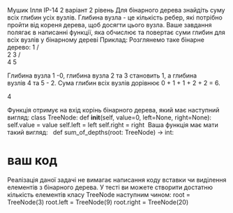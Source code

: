 Мушик Ілля ІР-14
2 варіант 2 рівень
Для бінарного дерева знайдіть суму всіх глибин усіх вузлів. Глибина вузла - це кількість
ребер, які потрібно пройти від кореня дерева, щоб досягти цього вузла.
Ваше завдання полягає в написанні функції, яка обчислює та повертає суми глибин для
всіх вузлів у бінарному дереві
Приклад: Розглянемо таке бінарне дерево:
1
/ \
2 3
/ \
4 5

Глибина вузла 1 -0, глибина вузла 2 та 3 становить 1, а глибина вузлів 4 та 5 - 2. Сума
глибин всіх вузлів дорівнює 0 + 1 + 1 + 2 + 2 = 6.

4

Функція отримує на вхід корінь бінарного дерева, який має наступний вигляд:
class TreeNode:
def __init__(self, value=0, left=None, right=None):
self.value = value
self.left = left
self.right = right
 Ваша функція має мати такий вигляд:  
def sum_of_depths(root: TreeNode) -&gt; int:
# ваш код
Реалізація даної задачі не вимагає написання коду вставки чи виділення елементів з
бінарного дерева. У тесті ви можете створити достатню кількість елементів
класу TreeNode наступним чином:
root = TreeNode(3)
root.left = TreeNode(9)
root.right = TreeNode(20)